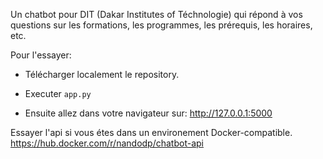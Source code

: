 Un chatbot pour DIT (Dakar Institutes of Téchnologie) qui répond à vos questions sur les formations, les programmes, les prérequis, les horaires, etc.

Pour l'essayer:

- Télécharger localement le repository.

- Executer `app.py`

- Ensuite allez dans votre navigateur sur: http://127.0.0.1:5000

Essayer l'api si vous étes dans un environement Docker-compatible.
https://hub.docker.com/r/nandodp/chatbot-api